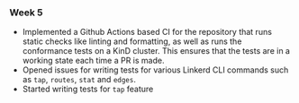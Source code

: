 ### Week 5

- Implemented a Github Actions based CI for the repository that runs static checks like linting and formatting,
as well as runs the conformance tests on a KinD cluster. This ensures that the tests are in a working state
each time a PR is made.
- Opened issues for writing tests for various Linkerd CLI commands such as `tap`, `routes`, `stat` and `edges`.
- Started writing tests for `tap` feature
